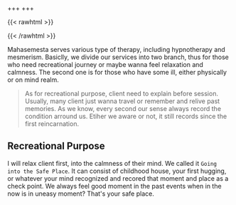 +++
+++

{{< rawhtml >}}

<div align="center">

<lottie-player src="/therapy.json"  background="transparent"  speed="0.5"  style="width: 300px; height: 300px;"  loop  autoplay></lottie-player>

</div>

{{< /rawhtml >}}

Mahasemesta serves various type of therapy, including hypnotherapy and mesmerism. Basiclly, we divide our services into two branch, thus for those who need recreational journey or maybe wanna feel relaxation and calmness. The second one is for those who have some ill, either physically or on mind realm.

> As for recreational purpose, client need to explain before session. Usually, many client just wanna travel or remember and relive past memories. As we know, every second our sense always record the condition arround us. Etiher we aware or not, it still records since the first reincarnation.

## Recreational Purpose

I will relax client first, into the calmness of their mind. We called it `Going into the Safe Place`. It can consist of childhood house, your first hugging, or whatever your mind recognized and recored that moment and place as a check point. We always feel good moment in the past events when in the now is in uneasy moment? That's your safe place.